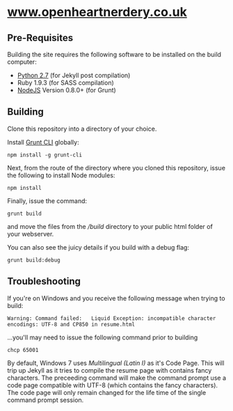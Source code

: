 www.openheartnerdery.co.uk
================================

Pre-Requisites
--------------------------------

Building the site requires the following software to be installed on the build computer:

* <a href="http://www.python.org/download/releases/2.7/">Python 2.7</a> (for Jekyll post compilation)
* Ruby 1.9.3 (for SASS compilation)
* <a href="http://nodejs.org/">NodeJS</a> Version 0.8.0+ (for Grunt)

Building
--------------------------------

Clone this repository into a directory of your choice.

Install <a href="https://npmjs.org/package/grunt-cli">Grunt CLI</a> globally:

```
npm install -g grunt-cli
```

Next, from the route of the directory where you cloned this repository, issue the following to install Node modules:

```
npm install
```

Finally, issue the command:

```
grunt build
```

and move the files from the _/build_ directory to your public html folder of your webserver.

You can also see the juicy details if you build with a debug flag:

```
grunt build:debug
```

Troubleshooting
--------------------------------

If you're on Windows and you receive the following message when trying to build:

```
Warning: Command failed:   Liquid Exception: incompatible character encodings: UTF-8 and CP850 in resume.html
```

...you'll may need to issue the following command prior to building

```
chcp 65001
```

By default, Windows 7 uses *Multilingual (Latin I)* as it's Code Page. This will trip up Jekyll as it tries to compile the resume page with contains fancy characters. The preceeding command will make the command prompt use a code page compatible with UTF-8 (which contains the fancy characters). The code page will only remain changed for the life time of the single command prompt session.